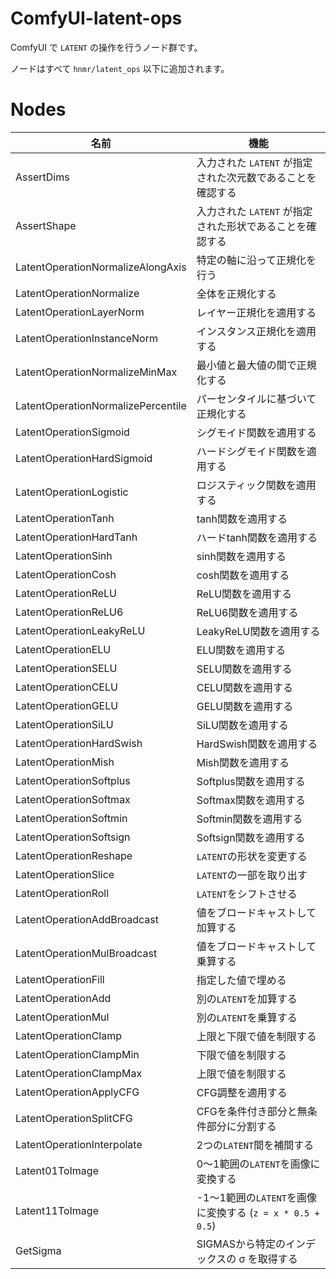 # ComfyUI-latent-ops

ComfyUI で `LATENT` の操作を行うノード群です。

ノードはすべて `hnmr/latent_ops` 以下に追加されます。

# Nodes

| 名前 | 機能 |
| --- | --- |
| AssertDims | 入力された `LATENT` が指定された次元数であることを確認する |
| AssertShape | 入力された `LATENT` が指定された形状であることを確認する |
| LatentOperationNormalizeAlongAxis | 特定の軸に沿って正規化を行う |
| LatentOperationNormalize | 全体を正規化する |
| LatentOperationLayerNorm | レイヤー正規化を適用する |
| LatentOperationInstanceNorm | インスタンス正規化を適用する |
| LatentOperationNormalizeMinMax | 最小値と最大値の間で正規化する |
| LatentOperationNormalizePercentile | パーセンタイルに基づいて正規化する |
| LatentOperationSigmoid | シグモイド関数を適用する |
| LatentOperationHardSigmoid | ハードシグモイド関数を適用する |
| LatentOperationLogistic | ロジスティック関数を適用する |
| LatentOperationTanh | tanh関数を適用する |
| LatentOperationHardTanh | ハードtanh関数を適用する |
| LatentOperationSinh | sinh関数を適用する |
| LatentOperationCosh | cosh関数を適用する |
| LatentOperationReLU | ReLU関数を適用する |
| LatentOperationReLU6 | ReLU6関数を適用する |
| LatentOperationLeakyReLU | LeakyReLU関数を適用する |
| LatentOperationELU | ELU関数を適用する |
| LatentOperationSELU | SELU関数を適用する |
| LatentOperationCELU | CELU関数を適用する |
| LatentOperationGELU | GELU関数を適用する |
| LatentOperationSiLU | SiLU関数を適用する |
| LatentOperationHardSwish | HardSwish関数を適用する |
| LatentOperationMish | Mish関数を適用する |
| LatentOperationSoftplus | Softplus関数を適用する |
| LatentOperationSoftmax | Softmax関数を適用する |
| LatentOperationSoftmin | Softmin関数を適用する |
| LatentOperationSoftsign | Softsign関数を適用する |
| LatentOperationReshape | `LATENT`の形状を変更する |
| LatentOperationSlice | `LATENT`の一部を取り出す |
| LatentOperationRoll | `LATENT`をシフトさせる |
| LatentOperationAddBroadcast | 値をブロードキャストして加算する |
| LatentOperationMulBroadcast | 値をブロードキャストして乗算する |
| LatentOperationFill | 指定した値で埋める |
| LatentOperationAdd | 別の`LATENT`を加算する |
| LatentOperationMul | 別の`LATENT`を乗算する |
| LatentOperationClamp | 上限と下限で値を制限する |
| LatentOperationClampMin | 下限で値を制限する |
| LatentOperationClampMax | 上限で値を制限する |
| LatentOperationApplyCFG | CFG調整を適用する |
| LatentOperationSplitCFG | CFGを条件付き部分と無条件部分に分割する |
| LatentOperationInterpolate | 2つの`LATENT`間を補間する |
| Latent01ToImage | 0〜1範囲の`LATENT`を画像に変換する |
| Latent11ToImage | -1〜1範囲の`LATENT`を画像に変換する (`z = x * 0.5 + 0.5`) |
| GetSigma | SIGMASから特定のインデックスの σ を取得する |
